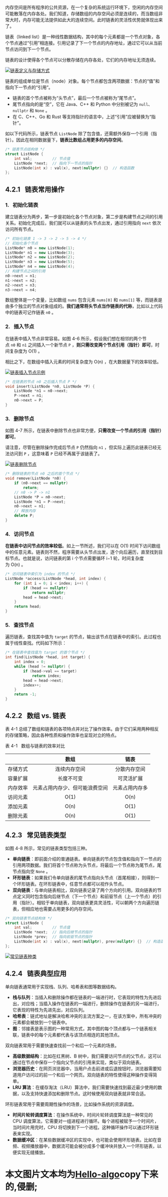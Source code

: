 内存空间是所有程序的公共资源，在一个复杂的系统运行环境下，空闲的内存空间可能散落在内存各处。我们知道，存储数组的内存空间必须是连续的，而当数组非常大时，内存可能无法提供如此大的连续空间。此时链表的灵活性优势就体现出来了。

链表（linked list）是一种线性数据结构，其中的每个元素都是一个节点对象，各个节点通过“引用”相连接。引用记录了下一个节点的内存地址，通过它可以从当前节点访问到下一个节点。

链表的设计使得各个节点可以分散存储在内存各处，它们的内存地址无须连续。

[![链表定义与存储方式](https://www.hello-algo.com/chapter_array_and_linkedlist/linked_list.assets/linkedlist_definition.png)](https://www.hello-algo.com/chapter_array_and_linkedlist/linked_list.assets/linkedlist_definition.png)


链表的组成单位是节点（node）对象。每个节点都包含两项数据：节点的“值”和指向下一节点的“引用”。

- 链表的首个节点被称为“头节点”，最后一个节点被称为“尾节点”。
- 尾节点指向的是“空”，它在 Java、C++ 和 Python 中分别被记为 `null`、`nullptr` 和 `None` 。
- 在 C、C++、Go 和 Rust 等支持指针的语言中，上述“引用”应被替换为“指针”。

如以下代码所示，链表节点 `ListNode` 除了包含值，还需额外保存一个引用（指针）。因此在相同数据量下，**链表比数组占用更多的内存空间**。

```c++
/* 链表节点结构体 */
struct ListNode {
    int val;         // 节点值
    ListNode *next;  // 指向下一节点的指针
    ListNode(int x) : val(x), next(nullptr) {}  // 构造函数
};
```

## 4.2.1   链表常用操作
### 1.   初始化链表

建立链表分为两步，第一步是初始化各个节点对象，第二步是构建节点之间的引用关系。初始化完成后，我们就可以从链表的头节点出发，通过引用指向 `next` 依次访问所有节点。

```c++
/* 初始化链表 1 -> 3 -> 2 -> 5 -> 4 */
// 初始化各个节点
ListNode* n0 = new ListNode(1);
ListNode* n1 = new ListNode(3);
ListNode* n2 = new ListNode(2);
ListNode* n3 = new ListNode(5);
ListNode* n4 = new ListNode(4);
// 构建节点之间的引用
n0->next = n1;
n1->next = n2;
n2->next = n3;
n3->next = n4;
```

数组整体是一个变量，比如数组 `nums` 包含元素 `nums[0]` 和 `nums[1]` 等，而链表是由多个独立的节点对象组成的。**我们通常将头节点当作链表的代称**，比如以上代码中的链表可记作链表 `n0` 。

### 2.   插入节点

在链表中插入节点非常容易。如图 4-6 所示，假设我们想在相邻的两个节点 `n0` 和 `n1` 之间插入一个新节点 `P` ，**则只需改变两个节点引用（指针）即可**，时间复杂度为 O(1) 。

相比之下，在数组中插入元素的时间复杂度为 O(n) ，在大数据量下的效率较低。

[![链表插入节点示例](https://www.hello-algo.com/chapter_array_and_linkedlist/linked_list.assets/linkedlist_insert_node.png)](https://www.hello-algo.com/chapter_array_and_linkedlist/linked_list.assets/linkedlist_insert_node.png)
```c++
/* 在链表的节点 n0 之后插入节点 P */
void insert(ListNode *n0, ListNode *P) {
    ListNode *n1 = n0->next;
    P->next = n1;
    n0->next = P;
}
```

### 3.   删除节点

如图 4-7 所示，在链表中删除节点也非常方便，**只需改变一个节点的引用（指针）即可**。

请注意，尽管在删除操作完成后节点 `P` 仍然指向 `n1` ，但实际上遍历此链表已经无法访问到 `P` ，这意味着 `P` 已经不再属于该链表了。

[![链表删除节点](https://www.hello-algo.com/chapter_array_and_linkedlist/linked_list.assets/linkedlist_remove_node.png)](https://www.hello-algo.com/chapter_array_and_linkedlist/linked_list.assets/linkedlist_remove_node.png)

```c++
/* 删除链表的节点 n0 之后的首个节点 */
void remove(ListNode *n0) {
    if (n0->next == nullptr)
        return;
    // n0 -> P -> n1
    ListNode *P = n0->next;
    ListNode *n1 = P->next;
    n0->next = n1;
    // 释放内存
    delete P;
}
```

### 4.   访问节点

**在链表中访问节点的效率较低**。如上一节所述，我们可以在 O(1) 时间下访问数组中的任意元素。链表则不然，程序需要从头节点出发，逐个向后遍历，直至找到目标节点。也就是说，访问链表的第 i 个节点需要循环 i−1 轮，时间复杂度为 O(n) 。

```c++
/* 访问链表中索引为 index 的节点 */
ListNode *access(ListNode *head, int index) {
    for (int i = 0; i < index; i++) {
        if (head == nullptr)
            return nullptr;
        head = head->next;
    }
    return head;
}
```

### 5.   查找节点

遍历链表，查找其中值为 `target` 的节点，输出该节点在链表中的索引。此过程也属于线性查找。代码如下所示：

```c++
/* 在链表中查找值为 target 的首个节点 */
int find(ListNode *head, int target) {
    int index = 0;
    while (head != nullptr) {
        if (head->val == target)
            return index;
        head = head->next;
        index++;
    }
    return -1;
}
```

## 4.2.2   数组 vs. 链表

表 4-1 总结了数组和链表的各项特点并对比了操作效率。由于它们采用两种相反的存储策略，因此各种性质和操作效率也呈现对立的特点。

表 4-1   数组与链表的效率对比

| |数组|链表|
|:----:|:----:|:----:|
|存储方式|连续内存空间|分散内存空间|
|容量扩展|长度不可变|可灵活扩展|
|内存效率|元素占用内存少、但可能浪费空间|元素占用内存多|
|访问元素|O(1)|O(n)|
|添加元素|O(n)|O(1)|
|删除元素|O(n)|O(1)|

## 4.2.3   常见链表类型

如图 4-8 所示，常见的链表类型包括三种。

- **单向链表**：即前面介绍的普通链表。单向链表的节点包含值和指向下一节点的引用两项数据。我们将首个节点称为头节点，将最后一个节点称为尾节点，尾节点指向空 `None` 。
- **环形链表**：如果我们令单向链表的尾节点指向头节点（首尾相接），则得到一个环形链表。在环形链表中，任意节点都可以视作头节点。
- **双向链表**：与单向链表相比，双向链表记录了两个方向的引用。双向链表的节点定义同时包含指向后继节点（下一个节点）和前驱节点（上一个节点）的引用（指针）。相较于单向链表，双向链表更具灵活性，可以朝两个方向遍历链表，但相应地也需要占用更多的内存空间。

```c++
/* 双向链表节点结构体 */
struct ListNode {
    int val;         // 节点值
    ListNode *next;  // 指向后继节点的指针
    ListNode *prev;  // 指向前驱节点的指针
    ListNode(int x) : val(x), next(nullptr), prev(nullptr) {}  // 构造函数
};
```

[![常见链表种类](https://www.hello-algo.com/chapter_array_and_linkedlist/linked_list.assets/linkedlist_common_types.png)](https://www.hello-algo.com/chapter_array_and_linkedlist/linked_list.assets/linkedlist_common_types.png)


## 4.2.4   链表典型应用

单向链表通常用于实现栈、队列、哈希表和图等数据结构。

- **栈与队列**：当插入和删除操作都在链表的一端进行时，它表现的特性为先进后出，对应栈；当插入操作在链表的一端进行，删除操作在链表的另一端进行，它表现的特性为先进先出，对应队列。
- **哈希表**：链式地址是解决哈希冲突的主流方案之一，在该方案中，所有冲突的元素都会被放到一个链表中。
- **图**：邻接表是表示图的一种常用方式，其中图的每个顶点都与一个链表相关联，链表中的每个元素都代表与该顶点相连的其他顶点。

双向链表常用于需要快速查找前一个和后一个元素的场景。

- **高级数据结构**：比如在红黑树、B 树中，我们需要访问节点的父节点，这可以通过在节点中保存一个指向父节点的引用来实现，类似于双向链表。
- **浏览器历史**：在网页浏览器中，当用户点击前进或后退按钮时，浏览器需要知道用户访问过的前一个和后一个网页。双向链表的特性使得这种操作变得简单。
- **LRU 算法**：在缓存淘汰（LRU）算法中，我们需要快速找到最近最少使用的数据，以及支持快速添加和删除节点。这时候使用双向链表就非常合适。

环形链表常用于需要周期性操作的场景，比如操作系统的资源调度。

- **时间片轮转调度算法**：在操作系统中，时间片轮转调度算法是一种常见的 CPU 调度算法，它需要对一组进程进行循环。每个进程被赋予一个时间片，当时间片用完时，CPU 将切换到下一个进程。这种循环操作可以通过环形链表来实现。
- **数据缓冲区**：在某些数据缓冲区的实现中，也可能会使用环形链表。比如在音频、视频播放器中，数据流可能会被分成多个缓冲块并放入一个环形链表，以便实现无缝播放。

# 本文图片文本均为[Hello-algo](https://github.com/krahets/hello-algo)copy下来的,侵删;
